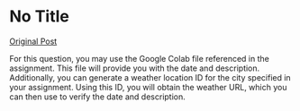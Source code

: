 # No Title

[Original Post](https://discourse.onlinedegree.iitm.ac.in/t/165959/162)

<p>For this question, you may use the Google Colab file referenced in the assignment. This file will provide you with the date and description. Additionally, you can generate a weather location ID for the city specified in your assignment. Using this ID, you will obtain the weather URL, which you can then use to verify the date and description.</p>